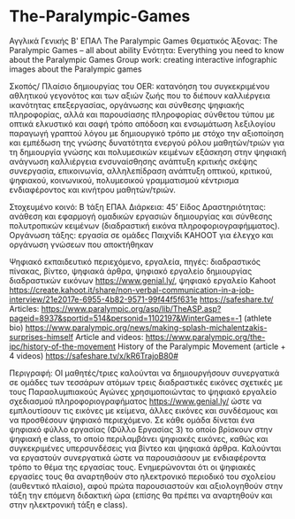 # The-Paralympic-Games
Αγγλικά Γενικής Β' ΕΠΑΛ The Paralympic Games Θεματικός Άξονας: The Paralympic Games – all about ability Ενότητα: Everything you need to know about the Paralympic Games Group work: creating interactive infographic images about the Paralympic games

Σκοπός/ Πλαίσιο δημιουργίας του OER: 
κατανόηση του συγκεκριμένου αθλητικού γεγονότος και των αξιών ζωής που το διέπουν 
καλλιέργεια ικανότητας επεξεργασίας, οργάνωσης και σύνθεσης ψηφιακής πληροφορίας, αλλά και παρουσίασης πληροφορίας σύνθετου τύπου με οπτικά ελκυστικό και σαφή τρόπο απόδοση και ενσωμάτωση λεξιλογίου
παραγωγή γραπτού λόγου με δημιουργικό τρόπο με στόχο την αξιοποίηση και εμπέδωση της γνώσης
δυνατότητα ενεργού ρόλου μαθητών/τριών για τη δημιουργία γνώσης και πολυμεσικών κειμένων
εξάσκηση στην ψηφιακή ανάγνωση καλλιέργεια ενσυναίσθησης 
ανάπτυξη κριτικής σκέψης συνεργασία, επικοινωνία, αλληλεπίδραση 
ανάπτυξη οπτικού, κριτικού, ψηφιακού, κοινωνικού, πολυμεσικού γραμματισμού 
κέντρισμα ενδιαφέροντος και κινήτρου μαθητών/τριών.

Στοχευμένο κοινό: 
Β ́τάξη ΕΠΑλ
Διάρκεια: 45’ 
Είδος Δραστηριότητας: ανάθεση και εφαρμογή ομαδικών εργασιών δημιουργίας και σύνθεσης πολυτροπικών κειμένων (διαδραστική εικόνα πληροφοριογραφήμματος). Οργάνωση τάξης: εργασία σε ομάδες 
                      Παιχνίδι KAHOOT για έλεγχο και οργάνωση γνώσεων που αποκτήθηκαν

Ψηφιακό εκπαιδευτικό περιεχόμενο, εργαλεία, πηγές: 
διαδραστικός πίνακας, βίντεο, ψηφιακά άρθρα, ψηφιακό εργαλείο δημιουργίας διαδραστικών εικόνων https://www.genial.ly/, 
ψηφιακό εργαλείο Kahoot https://create.kahoot.it/share/non-verbal-communication-in-a-job-interview/21e2017e-6955-4b82-9571-99f44f5f631e
https://safeshare.tv/
Articles:
https://www.paralympic.org/asp/lib/TheASP.asp?pageid=8937&sportid=514&personid=1102197&WinterGames=-1 (athlete bio)
https://www.paralympic.org/news/making-splash-michalentzakis-surprises-himself 
Article and videos:
https://www.paralympic.org/the-ipc/history-of-the-movement History of the Paralympic Movement (article + 4 videos)
https://safeshare.tv/x/kR6TrajoB80#  




Περιγραφή: ΟΙ μαθητές/τριες καλούνται να δημιουργήσουν συνεργατικά σε ομάδες των τεσσάρων ατόμων τρεις διαδραστικές εικόνες σχετικές με τους Παραολυμπιακούς Αγώνες χρησιμοποιώντας το ψηφιακό εργαλείο σχεδιασμού πληροφοριογραφήματος https://www.genial.ly/ ώστε να εμπλουτίσουν τις εικόνες με κείμενα, άλλες εικόνες και συνδέσμους και να προσθέσουν ψηφιακό περιεχόμενο. Σε κάθε ομάδα δίνεται ένα ψηφιακό φύλλο εργασίας (Φύλλο Εργασίας 3) το οποίο βρίσκουν στην ψηφιακή e class, το οποίο περιλαμβάνει ψηφιακές εικόνες, καθώς και συγκεκριμένες υπερσυνδέσεις για βίντεο και ψηφιακά άρθρα. Καλούνται να εργαστούν συνεργατικά ώστε να παρουσιάσουν με ενδιαφέροντα τρόπο το θέμα της εργασίας τους. Ενημερώνονται ότι οι ψηφιακές εργασίες τους θα αναρτηθούν στο ηλεκτρονικό περιοδικό του σχολείου (αυθεντικό πλαίσιο), αφού πρώτα παρουσιαστούν και αξιολογηθούν στην τάξη την επόμενη διδακτική ώρα (επίσης θα πρέπει να αναρτηθούν και στην ηλεκτρονική τάξη e class).


